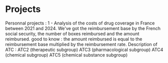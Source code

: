 # Projects
Personnal projects :
1 - Analysis of the costs of drug coverage in France between 2021 and 2024.
We've got the reimbursement base by the French social security, the number of boxes reimbursed and the amount reimbursed.
good to know : the amount reimbursed is equal to the reimbursement base multiplied by the reimbursement rate.
  Description of ATC :
    ATC2 (therapeutic subgroup)
    ATC3 (pharmacological subgroup)
    ATC4 (chemical subgroup)
    ATC5 (chemical substance subgroup)
